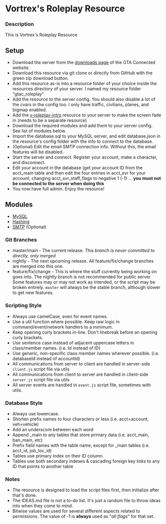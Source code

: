 # Vortrex's Roleplay Resource

### Description
This is Vortrex's Roleplay Resource

## Setup
* Download the server from the [downloads page](https://gtaconnected.com/downloads) of the GTA Connected website.
* Download this resource via git clone or directly from GitHub with the green zip download button.
* Add this resource as-is into a resource folder of your choice inside the resources directory of your server. I named my resource folder "gtac_roleplay"
* Add the resource to the server config. You should also disable a lot of the cvars in the config too. I only have traffic, civilians, planes, and bigmap enabled.
* Add the [v-roleplay-intro](https://github.com/VortrexFTW/v-roleplay-intro) resource to your server to make the screen fade in (needs to be a separate resource)
* Download the required modules and add them to your server config. See list of modules below.
* Import the database.sql to your MySQL server, and edit database.json in the resource's config folder with the info to connect to the database.
* (Optional) Edit the email SMTP connection info. Without this, the email features will be disabled.
* Start the server and connect. Register your account, make a character, and disconnect.
* Edit your account in the database (get your account ID from the acct_main table and then edit the four entries in acct_svr for your account, changing acct_svr_staff_flags to negative 1 (-1) ... **you must not be connected to the server when doing this**
* You now have full admin. Enjoy the resource!

## Modules
* [MySQL](https://github.com/VortrexFTW/mod_mysql)
* [Hashing](https://github.com/VortrexFTW/mod_hashing)
* [SMTP](https://github.com/VortrexFTW/mod_smtp) (Optional)

### Git Branches
* master/main - The current release. *This branch is never committed to directly, only merged*
* nightly - The next upcoming release. All feature/fix/change branches are merged into this one.
* feature/fix/change - This is where the stuff currently being working on goes into.
The nightly branch is not recommended for public server. Some features may or may not work as intended, or the script may be broken entirely. `master` will always be the stable branch, although slower to get new features.

### Scripting Style
* Always use camelCase, even for event names.
* Use a util function where possible. Keep raw logic in command/event/network handlers to a minimum.
* Keep opening curly brackets in-line. Don't linebreak before an opening curly brackets.
* Use sentence case instead of adjacent uppercase letters in class/member names. (i.e. Id instead of ID)
* Use generic, non-specific class member names wherever possible. (i.e. databaseId instead of accountId)
* All communications from server to client are handled in server-side `client.js` script file via utils
* All communications from client to server are handled in client-side `server.js` script file via utils
* All server events are handled in `event.js` script file, sometimes with utils.

### Database Style
* Always use lowercase.
* Shorten prefix names to four characters or less (i.e. acct=account, veh=vehicle)
* Add an underscore between each word
* Append _main to any tables that store primary data (i.e. acct_main, ban_main, etc)
* Prefix field names with the table name, except for _main tables (i.e. acct_id, job_loc_id)
* Tables use primary index on their ID column.
* Tables use both secondary indexes & cascading foreign key links to any ID that points to another table

### Notes
* The resource is designed to load the script files first, then initialize after that's done.
* The IDEAS.md file is not a to-do list. It's just a random file to throw ideas into when they come to mind.
* Bitwise values are used for several different aspects related to permissions. The value of -1 is **always** used as "*all flags*" for that set.
